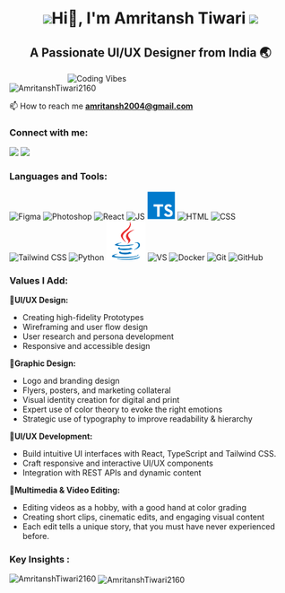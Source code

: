 <h1 align="center"><img src="https://user-images.githubusercontent.com/74038190/213844263-a8897a51-32f4-4b3b-b5c2-e1528b89f6f3.png" width="50px" />Hi👋, I'm Amritansh Tiwari <img src="https://user-images.githubusercontent.com/74038190/213844263-a8897a51-32f4-4b3b-b5c2-e1528b89f6f3.png" width="50px" /></h1>                    
<h2 align="center">
  A Passionate UI/UX Designer from India 🌏
</h2>

<img align="right" alt="Coding Vibes" Width="400" src="https://user-images.githubusercontent.com/74038190/212749447-bfb7e725-6987-49d9-ae85-2015e3e7cc41.gif">

<p align="left"> <img src="https://komarev.com/ghpvc/?username=AmritanshTiwari2160&label=Profile%20views&color=0e75b6&style=flat" alt="AmritanshTiwari2160" /> </p>

📫 How to reach me **amritansh2004@gmail.com**

<h3 align="left">Connect with me:</h3>
<a href="https://linkedin.com/in/amritansh-tiwari-2864a524a" target="blank"><img src="https://user-images.githubusercontent.com/74038190/235294012-0a55e343-37ad-4b0f-924f-c8431d9d2483.gif" width="60"></a>
<a href="https://www.youtube.com/channel/UCQtc_BsilfXLvlZDDvxSUgA" target="blank"><img src="https://user-images.githubusercontent.com/74038190/235294007-de441046-823e-4eff-89bf-d4df52858b65.gif" width="52"></a>
</p>

<h3 align="left">Languages and Tools:</h3>
<p align="left">
  
  <img src="https://upload.wikimedia.org/wikipedia/commons/3/33/Figma-logo.svg" width="35" alt="Figma">
  <img src="https://upload.wikimedia.org/wikipedia/commons/a/af/Adobe_Photoshop_CC_icon.svg" width="60" alt="Photoshop">
  <img src="https://user-images.githubusercontent.com/74038190/212257467-871d32b7-e401-42e8-a166-fcfd7baa4c6b.gif" width="60" alt="React">
  <img src="https://user-images.githubusercontent.com/74038190/212257454-16e3712e-945a-4ca2-b238-408ad0bf87e6.gif" width="56" alt="JS">
  <img src="https://raw.githubusercontent.com/devicons/devicon/master/icons/typescript/typescript-original.svg" width="50" alt="TypeScript">
  <img src="https://github.com/Anmol-Baranwal/Cool-GIFs-For-GitHub/assets/74038190/29fd6286-4e7b-4d6c-818f-c4765d5e39a9" width="60" alt="HTML">
  <img src="https://github.com/Anmol-Baranwal/Cool-GIFs-For-GitHub/assets/74038190/67f477ed-6624-42da-99f0-1a7b1a16eecb" width="60" alt="CSS">
  <img src="https://www.svgrepo.com/show/374118/tailwind.svg" width="60" alt="Tailwind CSS">
  <img src="https://user-images.githubusercontent.com/74038190/212257472-08e52665-c503-4bd9-aa20-f5a4dae769b5.gif" width="60" alt="Python">
  <img src="https://raw.githubusercontent.com/devicons/devicon/master/icons/java/java-original.svg" alt="Java" width="70" alt="Java">
  <img src="https://user-images.githubusercontent.com/74038190/212257465-7ce8d493-cac5-494e-982a-5a9deb852c4b.gif" width="50" alt="VS">
  <img src="https://www.svgrepo.com/show/303228/docker.svg" width="35" alt="Docker">
  <img src="https://user-images.githubusercontent.com/74038190/212281775-b468df30-4edc-4bf8-a4ee-f52e1aaddc86.gif" width="70" alt="Git">
  <img src="https://user-images.githubusercontent.com/74038190/212257468-1e9a91f1-b626-4baa-b15d-5c385dfa7ed2.gif" width="55" alt="GitHub">

</p>

<h3 align="left">Values I Add:</h3>

<p><strong>📍UI/UX Design:</strong></p>
<ul>
  <li>Creating high-fidelity Prototypes</li>
  <li>Wireframing and user flow design</li>
  <li>User research and persona development</li>
  <li>Responsive and accessible design</li>
</ul>

<p><strong>📍Graphic Design:</strong></p>
<ul>
  <li>Logo and branding design</li>
  <li>Flyers, posters, and marketing collateral</li>
  <li>Visual identity creation for digital and print</li>
   <li>Expert use of color theory to evoke the right emotions</li>
  <li>Strategic use of typography to improve readability & hierarchy</li>
</ul>

<p><strong>📍UI/UX Development:</strong></p>
<ul>
  <li>Build intuitive UI interfaces with React, TypeScript and Tailwind CSS.</li>
  <li>Craft responsive and interactive UI/UX components</li>
  <li>Integration with REST APIs and dynamic content</li>
</ul>

<p><strong>📍Multimedia & Video Editing:</strong></p>
<ul>
  <li>Editing videos as a hobby, with a good hand at color grading</li>
  <li>Creating short clips, cinematic edits, and engaging visual content</li>
  <li>Each edit tells a unique story, that you must have never experienced before.</li>
</ul>

### Key Insights :

<p><img align="left" src="https://github-readme-stats.vercel.app/api/top-langs?username=AmritanshTiwari2160&show_icons=true&locale=en&layout=compact" alt="AmritanshTiwari2160" /></p>

<p>&nbsp;<img align="center" src="https://github-readme-stats.vercel.app/api?username=AmritanshTiwari2160&show_icons=true&locale=en" alt="AmritanshTiwari2160" /></p>
